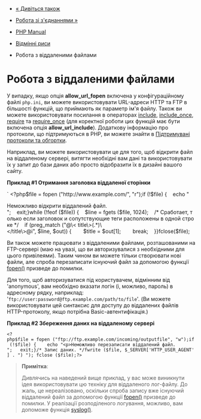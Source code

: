 - [« Дивіться також](features.file-upload.errors.seealso.md)
- [Робота зі з'єднаннями »](features.connection-handling.md)

- [PHP Manual](index.md)
- [Відмінні риси](features.md)
- Робота з віддаленими файлами

# Робота з віддаленими файлами

У випадку, якщо опція **allow_url_fopen** включена у конфігураційному
файлі `php.ini`, ви можете використовувати URL-адреси HTTP та FTP в
більшості функцій, що приймають як параметр ім'я файлу. Також
ви можете використовувати посилання в операторах
[include](function.include.md),
[include_once](function.include-once.md),
[require](function.require.md) та
[require_once](function.require-once.md) (для коректної роботи цих
функцій має бути включена опція **allow_url_include**).
Додаткову інформацію про протоколи, що підтримуються в PHP, ви можете
знайти в [Підтримувані протоколи та обгортки](wrappers.md).

Наприклад, ви можете використовувати це для того, щоб відкрити файл на
віддаленому сервері, витягти необхідні вам дані та використовувати їх у
запит до бази даних або просто відобразити їх в дизайні вашого
сайту.

**Приклад #1 Отримання заголовка віддаленої сторінки**

` <?php$file = fopen ("http://www.example.com/", "r");if (!$file) {    echo "<p>Неможливо відкрити віддалений файл.
";    exit;}while (!feof ($file)) {    $line = fgets ($file, 1024);    /* Сработает, только если заголовок и сопутствующие теги расположены в одной строке */    if (preg_match ("@\< title\>(.*)\</title\>@i", $line, $out)) {        $title = $out[1];        break;    }}fclose($file);

Ви також можете працювати з віддаленими файлами, розташованими на
FTP-сервері (маю на увазі, що ви авторизувалися з необхідними для
цього привілеями). Таким чином ви можете тільки створювати нові
файли, але спроба перезаписати існуючий файл за допомогою функції
[fopen()](function.fopen.md) призведе до помилки.

Для того, щоб авторизуватися під користувачем, відмінним від
'anonymous', вам необхідно вказати логін (і, можливо, пароль) в
адресному рядку, наприклад:
'`ftp://user:password@ftp.example.com/path/to/file`'. (Ви можете
використовувати цей синтаксис для доступу до віддалених файлів
HTTP-протоколу, якщо потрібна Basic-автентифікація.)

**Приклад #2 Збереження даних на віддаленому сервері**

` <?php$file = fopen ("ftp://ftp.example.com/incoming/outputfile", "w");if (!$file) {    echo "<p>Неможливо перезаписати віддалений файл.
";   exit;}/* Запис даних. */fwrite ($file, $_SERVER['HTTP_USER_AGENT'] . ")
"); fclose ($file);?> `

> **Примітка**:
>
> Дивлячись на наведений вище приклад, у вас може виникнути ідея
> використовувати цю техніку для віддаленого лог-файлу. До
> жаль, це нереалізовано, оскільки спроба запису вже
> існуючий віддалений файл за допомогою функції
> [fopen()](function.fopen.md) призведе до помилки. У реалізації
> розподіленого логування, можливо, вам допоможе функція
> [syslog()](function.syslog.md).
